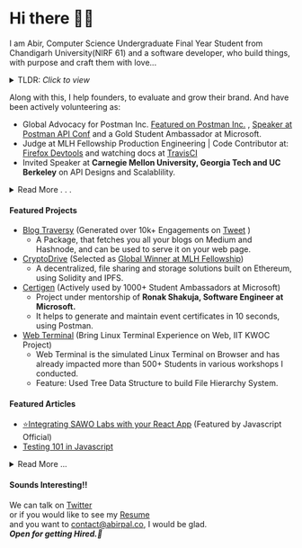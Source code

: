 # Hi there 🙋‍♂️
I am Abir, Computer Science Undergraduate Final Year Student from Chandigarh University(NIRF 61) and a software developer, who build things, with purpose and craft them with love...<br/>

<details>
  <summary>TLDR: <i>Click to view</i> </summary>
  
- ✈️ Open to get Hired for remote work & internships. Reach out on [Mail](mailto:abir.pal899@gmail.com),[Twitter](https://twitter.com/imabptweets) <br/>
- Full Stack Software Developer and Consultancy <br/>( Proficient in Typescript, Java, React, Node, Electron, also a Guest Speaker at UC Berkeley, Georgia Tech, Carnegie Mellon University, JIRA, building bots and packages)
- 💼 Resume: [Resume](https://imabp.github.io/resume) _you can save this one time link for every updations on resume._ <br/>
- 🌏 API designing and scaling. [Featured by JavaScript Official ](https://twitter.com/JavaScriptKicks/status/1412096578719043584)
- Won MLH Fellowship Global Hackathon on theme data ethics, for product [Cryptodrive](https://devpost.com/software/cryptodrive) 
</details>

Along with this, I help founders, to evaluate and grow their brand. And have been actively volunteering as:<br/>
- Global Advocacy for Postman Inc. [Featured on Postman Inc.](https://www.youtube.com/watch?v=-P_IGKuYmeY) , [Speaker at Postman API Conf](https://www.postman.com/company/student-program/student-summit/) and a Gold Student Ambassador at Microsoft.
- Judge at MLH Fellowship Production Engineering | Code Contributor at: [Firefox Devtools](https://github.com/firefox-devtools/profiler/pull/2937) and watching docs at [TravisCI](https://github.com/travis-ci/docs-travis-ci-com/pull/2881)
- Invited Speaker at **Carnegie Mellon University, Georgia Tech and UC Berkeley** on API Designs and Scalablility.
<details>
  <summary> Read More . . .</summary>
  
- Most Valuable Professional at SAWO Labs. [Featured by JavaScript Official ](https://twitter.com/JavaScriptKicks/status/1412096578719043584)  
- Helping communities with setting up direction and also part of **Gold Student Ambassadors** at MSFTStudentAmbassador Program 
- I organize API Hacks, with a mission to help starters to build digital footprint on Github and Developer Network.
</details>

#### Featured Projects

- [Blog Traversy](https://www.npmjs.com/package/blogtraversy) (Generated over 10k+ Engagements on [Tweet](https://twitter.com/imabptweets/status/1416761082471862273) )
  - A Package, that fetches you all your blogs on Medium and Hashnode, and can be used to serve it on your web page.
- [CryptoDrive](https://cryptodrive.tech) (Selected as [Global Winner at MLH Fellowship](https://devpost.com/software/cryptodrive))
  - A decentralized, file sharing and storage solutions built on Ethereum, using Solidity and IPFS.
- [Certigen](https://github.com/imabp/certigen) (Actively used by 1000+ Student Ambassadors at Microsoft)
  - Project under mentorship of **Ronak Shakuja, Software Engineer at Microsoft.**
  - It helps to generate and maintain event certificates in 10 seconds, using Postman.
- [Web Terminal](https://imabp.github.io/WebTerminal/) (Bring Linux Terminal Experience on Web, IIT KWOC Project)
  - Web Terminal is the simulated Linux Terminal on Browser and has already impacted more than 500+ Students in various workshops I conducted.
  - Feature: Used Tree Data Structure to build File Hierarchy System.


#### Featured Articles</b>
- [⭐Integrating SAWO Labs with your React App](https://javascript.plainenglish.io/integrating-sawo-labs-authentication-create-react-app-4601360fd5d0) (Featured by Javascript Official)
- [Testing 101 in Javascript](https://javascript.plainenglish.io/testing-101-in-javascript-720c752ecfd5)
<details>
  <summary> Read More ... </summary>
  
- [Finding your next awesome team at any Hackathon](https://javascript.plainenglish.io/5-steps-to-find-your-awesome-team-at-any-hackathon-3fdbea41f3ea)
- [Demystifying How Email Works in Backend](https://javascript.plainenglish.io/understanding-how-emails-actually-work-behind-the-scenes-a-beginner-friendly-guide-9d129942f617)

- Want to get my blogs on your Terminal?<br/> Send a GET Request at [api.abirpal.co/blogs](https://api.abirpal.co/blogs)
</details>

#### Sounds Interesting!!

We can talk  on [Twitter](https://twitter.com/imabptweets)<br/> or if you would like to see my
[Resume](https://imabp.github.io/resume)<br/> and you want to [contact@abirpal.co](mailto:contact@abirpal.co), I would be glad.
<br/>
_**Open for getting Hired.🎉**_
